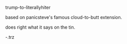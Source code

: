trump-to-literallyhiter

based on panicsteve's famous cloud-to-butt extension.

does right what it says on the tin.

-.trz
